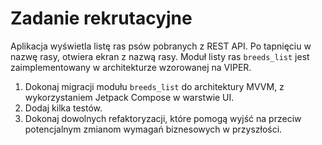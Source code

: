 # Zadanie rekrutacyjne

Aplikacja wyświetla listę ras psów pobranych z REST API. Po tapnięciu w nazwę rasy, otwiera ekran z nazwą rasy.
Moduł listy ras `breeds_list` jest zaimplementowany w architekturze wzorowanej na VIPER.

1. Dokonaj migracji modułu `breeds_list` do architektury MVVM, z wykorzystaniem Jetpack Compose w warstwie UI.
2. Dodaj kilka testów.
3. Dokonaj dowolnych refaktoryzacji, które pomogą wyjść na przeciw potencjalnym zmianom wymagań biznesowych w przyszłości.
